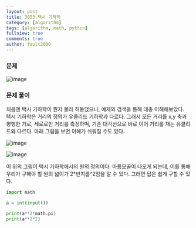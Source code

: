 ```yaml
---
layout: post
title: 3053.택시 기하학
category: [algorithm]
tags: [algorithm, math, python]
fullview: true
comments: true
author: fault2000
---
```

<h3>문제</h3>

![image](https://user-images.githubusercontent.com/73513005/148474387-e05466db-e397-4565-85ee-8842775f425e.png)

<h3>문제 풀이</h3>

처음엔 택시 기하학이 뭔지 몰라 허둥댔으나, 예제와 검색을 통해 대충 이해해보았다.<br>
택시 기하학은 거리의 정의가 유클리드 기하학과 다르다. 그래서 모든 거리를 x,y 축과 평행한 가로, 세로로만 거리를 측정하며, 기존 대각선으로 바로 이어 거리를 재는 유클리드와 다르다. 아래 그림을 보면 이해가 쉬워질 수도 있다.

![image](https://user-images.githubusercontent.com/73513005/148475086-1a4a6b9a-6921-4993-bcdd-eee27bb8a7ce.png)

![image](https://user-images.githubusercontent.com/73513005/148475110-eed8ce85-9008-49bb-b42f-4d5e111ae20a.png)

이 위의 그림이 택시 기하학에서의 원의 정의이다. 마름모꼴이 나오게 되는데, 이를 통해 우리가 구해야 할 원의 넓이가 2*반지름^2임을 알 수 있다. 그러면 답은 쉽게 구할 수 있다.

```python
import math

a = int(input())

print(a**2*math.pi)
print(a**2*2)
```
